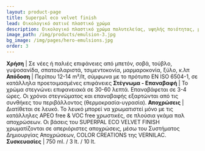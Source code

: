 ```yaml
---
layout: product-page
title: Superpal eco velvet finish
lead: Οικολογικό σατινέ πλαστικό χρώμα
description: Οικολογικό πλαστικό χρώμα πολυτελείας, υψηλής ποιότητας, με βελούδινη - σατινέ εμφάνιση, που διακρίνεται για το θαυμάσιο και ομοιόμορφο άπλωμά του αλλά και για τις εξαιρετικές αντοχές του στο συχνό πλύσιμο (ΕΝ 13300 - κλάση 1), τα απορρυπαντικά και τις δυσμενείς καιρικές συνθήκες. Είναι πιστοποιημένο από το Ανώτατο Συμβούλιο Απονομής Οικολογικού Σήματος (ΑΣΑΟΣ) της Ελλάδας, σύμφωνα με τα κριτήρια του Συμβουλίου Απονομής Οικολογικού Σήματος της Ευρωπαικής Ενωσης. Η σύνθεση του SUPERPAL ECO VELVET FINISH, καθιστά το προϊόν φιλικό στο χρήστη και το περιβάλλον γιατί είναι άοσμο και δεν περιέχει επικίνδυνες ουσίες όπως αμμωνία, βαρέα μέταλλα, αρωματικούς υδρογονάνθρακες, ελεύθερη φορμαλδεϋδη ή αλκυλοφαινολαιθοξυλικές ενώσεις. Έχει μεγάλη καλυπτικότητα, εξαιρετική λευκότητα, ισχυρή πρόσφυση και συνδυάζει ευκολία εφαρμογής με γρήγορο στέγνωμα. Το SUPERPAL ECO VELVET FINISH σχηματίζει μία σατινέ βελούδινη επιφάνεια που χαρίζει μακροχρόνια προστασία και ομορφιά που διαρκεί, ενώ ταυτόχρονα εμποδίζει την ανάπτυξη της φωτιάς και την εξάπλωση της φλόγας. Κατάλληλο για εσωτερική χρήση.
image_path: /img/products/emulsion-3.jpg
bg_image: /img/pages/hero-emulsions.jpg
order: 3
---
```



**Χρήση** | Σε νέες ή παλιές επιφάνειες από μπετόν, σοβά, τούβλο, γυψοσανίδα, σπατουλαριστά, τσιμεντοκονία, μαρμαροκονία, ξύλο, κ.λπ
**Απόδοση** | Περίπου 12-14 m²/lt, σύμφωνα με το πρότυπο EN ISO 6504-1, σε κατάλληλα  προετοιμασμένες επιφάνειες
**Στέγνωμα - Επαναβαφή** | Το χρώμα στεγνώνει επιφανειακά σε 30-60 λεπτά. Επαναβάφεται σε 3-4 ώρες. Οι χρόνοι στεγνώματος και επαναβαφής εξαρτώνται από τις συνθήκες του περιβάλλοντος (θερμοκρασία-υγρασία).
**Αποχρώσεις** | Διατίθεται σε λευκό. Το λευκό μπορεί να χρωματιστεί μόνο με τις κατάλληλες APEO free & VOC free  χρωστικές, σε πλούσια γκάμα παλ αποχρώσεων. Οι βάσεις του SUPERPAL ECO VELVET FINISH χρωματίζονται σε απεριόριστες αποχρώσεις, μέσω του Συστήματος Δημιουργίας Αποχρώσεων, COLOR CREATIONS της VERNILAC.
**Συσκευασίες** | 750 ml. / 3 lt. / 10 lt.
